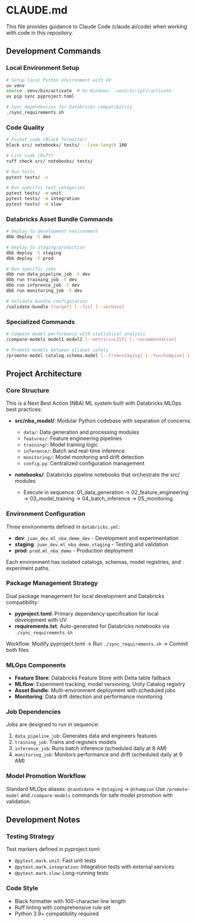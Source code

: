 # CLAUDE.md

This file provides guidance to Claude Code (claude.ai/code) when working with code in this repository.

## Development Commands

### Local Environment Setup
```bash
# Setup local Python environment with UV
uv venv
source .venv/bin/activate  # On Windows: .venv\Scripts\activate
uv pip sync pyproject.toml

# Sync dependencies for Databricks compatibility
./sync_requirements.sh
```

### Code Quality
```bash
# Format code (Black formatter)
black src/ notebooks/ tests/ --line-length 100

# Lint code (Ruff)
ruff check src/ notebooks/ tests/

# Run tests
pytest tests/ -v

# Run specific test categories
pytest tests/ -m unit
pytest tests/ -m integration
pytest tests/ -m slow
```

### Databricks Asset Bundle Commands
```bash
# Deploy to development environment
dbb deploy -t dev

# Deploy to staging/production
dbb deploy -t staging
dbb deploy -t prod

# Run specific jobs
dbb run data_pipeline_job -t dev
dbb run training_job -t dev
dbb run inference_job -t dev
dbb run monitoring_job -t dev

# Validate bundle configuration
/validate-bundle [target] [--fix] [--verbose]
```

### Specialized Commands
```bash
# Compare model performance with statistical analysis
/compare-models model1 model2 [--metrics=LIST] [--recommendation]

# Promote models between aliases safely
/promote-model catalog.schema.model [--from=staging] [--to=champion] [--dry-run]
```

## Project Architecture

### Core Structure
This is a Next Best Action (NBA) ML system built with Databricks MLOps best practices:

- **src/nba_model/**: Modular Python codebase with separation of concerns
  - `data/`: Data generation and processing modules
  - `features/`: Feature engineering pipelines
  - `training/`: Model training logic
  - `inference/`: Batch and real-time inference
  - `monitoring/`: Model monitoring and drift detection
  - `config.py`: Centralized configuration management

- **notebooks/**: Databricks pipeline notebooks that orchestrate the src/ modules
  - Execute in sequence: 01_data_generation → 02_feature_engineering → 03_model_training → 04_batch_inference → 05_monitoring

### Environment Configuration
Three environments defined in `databricks.yml`:
- **dev**: `juan_dev.ml_nba_demo_dev` - Development and experimentation
- **staging**: `juan_dev.ml_nba_demo_staging` - Testing and validation
- **prod**: `prod.ml_nba_demo` - Production deployment

Each environment has isolated catalogs, schemas, model registries, and experiment paths.

### Package Management Strategy
Dual package management for local development and Databricks compatibility:
- **pyproject.toml**: Primary dependency specification for local development with UV
- **requirements.txt**: Auto-generated for Databricks notebooks via `./sync_requirements.sh`

Workflow: Modify pyproject.toml → Run `./sync_requirements.sh` → Commit both files

### MLOps Components
- **Feature Store**: Databricks Feature Store with Delta table fallback
- **MLflow**: Experiment tracking, model versioning, Unity Catalog registry
- **Asset Bundle**: Multi-environment deployment with scheduled jobs
- **Monitoring**: Data drift detection and performance monitoring

### Job Dependencies
Jobs are designed to run in sequence:
1. `data_pipeline_job`: Generates data and engineers features
2. `training_job`: Trains and registers models
3. `inference_job`: Runs batch inference (scheduled daily at 8 AM)
4. `monitoring_job`: Monitors performance and drift (scheduled daily at 9 AM)

### Model Promotion Workflow
Standard MLOps aliases: `@candidate` → `@staging` → `@champion`
Use `/promote-model` and `/compare-models` commands for safe model promotion with validation.

## Development Notes

### Testing Strategy
Test markers defined in pyproject.toml:
- `@pytest.mark.unit`: Fast unit tests
- `@pytest.mark.integration`: Integration tests with external services
- `@pytest.mark.slow`: Long-running tests

### Code Style
- Black formatter with 100-character line length
- Ruff linting with comprehensive rule set
- Python 3.9+ compatibility required